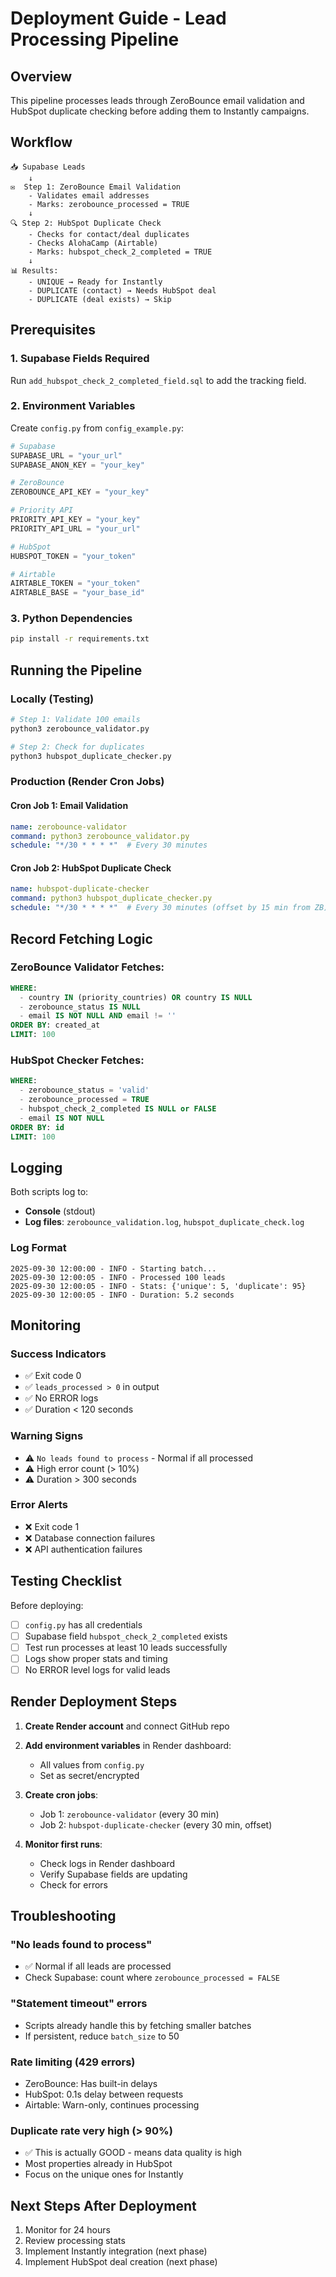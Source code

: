 # Deployment Guide - Lead Processing Pipeline

## Overview
This pipeline processes leads through ZeroBounce email validation and HubSpot duplicate checking before adding them to Instantly campaigns.

## Workflow

```
📥 Supabase Leads
    ↓
✉️  Step 1: ZeroBounce Email Validation
    - Validates email addresses
    - Marks: zerobounce_processed = TRUE
    ↓
🔍 Step 2: HubSpot Duplicate Check
    - Checks for contact/deal duplicates
    - Checks AlohaCamp (Airtable)
    - Marks: hubspot_check_2_completed = TRUE
    ↓
📊 Results:
    - UNIQUE → Ready for Instantly
    - DUPLICATE (contact) → Needs HubSpot deal
    - DUPLICATE (deal exists) → Skip
```

## Prerequisites

### 1. Supabase Fields Required
Run `add_hubspot_check_2_completed_field.sql` to add the tracking field.

### 2. Environment Variables
Create `config.py` from `config_example.py`:

```python
# Supabase
SUPABASE_URL = "your_url"
SUPABASE_ANON_KEY = "your_key"

# ZeroBounce
ZEROBOUNCE_API_KEY = "your_key"

# Priority API
PRIORITY_API_KEY = "your_key"
PRIORITY_API_URL = "your_url"

# HubSpot
HUBSPOT_TOKEN = "your_token"

# Airtable
AIRTABLE_TOKEN = "your_token"
AIRTABLE_BASE = "your_base_id"
```

### 3. Python Dependencies
```bash
pip install -r requirements.txt
```

## Running the Pipeline

### Locally (Testing)
```bash
# Step 1: Validate 100 emails
python3 zerobounce_validator.py

# Step 2: Check for duplicates
python3 hubspot_duplicate_checker.py
```

### Production (Render Cron Jobs)

#### Cron Job 1: Email Validation
```yaml
name: zerobounce-validator
command: python3 zerobounce_validator.py
schedule: "*/30 * * * *"  # Every 30 minutes
```

#### Cron Job 2: HubSpot Duplicate Check
```yaml
name: hubspot-duplicate-checker
command: python3 hubspot_duplicate_checker.py
schedule: "*/30 * * * *"  # Every 30 minutes (offset by 15 min from ZB)
```

## Record Fetching Logic

### ZeroBounce Validator Fetches:
```sql
WHERE:
  - country IN (priority_countries) OR country IS NULL
  - zerobounce_status IS NULL
  - email IS NOT NULL AND email != ''
ORDER BY: created_at
LIMIT: 100
```

### HubSpot Checker Fetches:
```sql
WHERE:
  - zerobounce_status = 'valid'
  - zerobounce_processed = TRUE
  - hubspot_check_2_completed IS NULL or FALSE
  - email IS NOT NULL
ORDER BY: id
LIMIT: 100
```

## Logging

Both scripts log to:
- **Console** (stdout)
- **Log files**: `zerobounce_validation.log`, `hubspot_duplicate_check.log`

### Log Format
```
2025-09-30 12:00:00 - INFO - Starting batch...
2025-09-30 12:00:05 - INFO - Processed 100 leads
2025-09-30 12:00:05 - INFO - Stats: {'unique': 5, 'duplicate': 95}
2025-09-30 12:00:05 - INFO - Duration: 5.2 seconds
```

## Monitoring

### Success Indicators
- ✅ Exit code 0
- ✅ `leads_processed > 0` in output
- ✅ No ERROR logs
- ✅ Duration < 120 seconds

### Warning Signs
- ⚠️  `No leads found to process` - Normal if all processed
- ⚠️  High error count (> 10%)
- ⚠️  Duration > 300 seconds

### Error Alerts
- ❌ Exit code 1
- ❌ Database connection failures
- ❌ API authentication failures

## Testing Checklist

Before deploying:
- [ ] `config.py` has all credentials
- [ ] Supabase field `hubspot_check_2_completed` exists
- [ ] Test run processes at least 10 leads successfully
- [ ] Logs show proper stats and timing
- [ ] No ERROR level logs for valid leads

## Render Deployment Steps

1. **Create Render account** and connect GitHub repo

2. **Add environment variables** in Render dashboard:
   - All values from `config.py`
   - Set as secret/encrypted

3. **Create cron jobs**:
   - Job 1: `zerobounce-validator` (every 30 min)
   - Job 2: `hubspot-duplicate-checker` (every 30 min, offset)

4. **Monitor first runs**:
   - Check logs in Render dashboard
   - Verify Supabase fields are updating
   - Check for errors

## Troubleshooting

### "No leads found to process"
- ✅ Normal if all leads are processed
- Check Supabase: count where `zerobounce_processed = FALSE`

### "Statement timeout" errors
- Scripts already handle this by fetching smaller batches
- If persistent, reduce `batch_size` to 50

### Rate limiting (429 errors)
- ZeroBounce: Has built-in delays
- HubSpot: 0.1s delay between requests
- Airtable: Warn-only, continues processing

### Duplicate rate very high (> 90%)
- ✅ This is actually GOOD - means data quality is high
- Most properties already in HubSpot
- Focus on the unique ones for Instantly

## Next Steps After Deployment

1. Monitor for 24 hours
2. Review processing stats
3. Implement Instantly integration (next phase)
4. Implement HubSpot deal creation (next phase)
